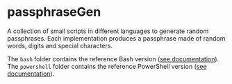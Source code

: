 # passphraseGen

A collection of small scripts in different languages to generate random passphrases. Each implementation produces a passphrase made of random words, digits and special characters.

The `bash` folder contains the reference Bash version ([see documentation](bash/README.md)).
The `powershell` folder contains the reference PowerShell version ([see documentation](powershell/README.md)).
